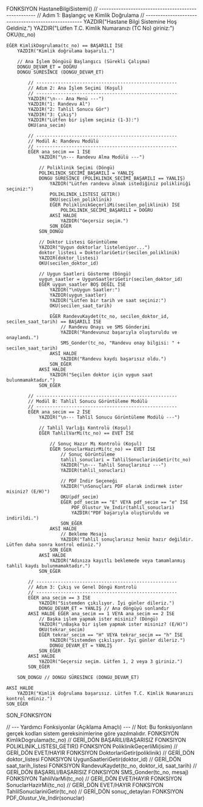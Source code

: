 FONKSIYON HastaneBilgiSistemi()
    // ----------------------------------------------------
    // Adım 1: Başlangıç ve Kimlik Doğrulama
    // ----------------------------------------------------
    YAZDIR("Hastane Bilgi Sistemine Hoş Geldiniz.")
    YAZDIR("Lütfen T.C. Kimlik Numaranızı (TC No) giriniz:")
    OKU(tc_no)
    
    EĞER KimlikDogrulama(tc_no) == BAŞARILI İSE
        YAZDIR("Kimlik doğrulama başarılı.")
        
        // Ana İşlem Döngüsü Başlangıcı (Sürekli Çalışma)
        DONGU_DEVAM_ET = DOĞRU
        DONGU SÜRESİNCE (DONGU_DEVAM_ET)
            
            // ----------------------------------------------------
            // Adım 2: Ana İşlem Seçimi (Koşul)
            // ----------------------------------------------------
            YAZDIR("\n--- Ana Menü ---")
            YAZDIR("1: Randevu Al")
            YAZDIR("2: Tahlil Sonucu Gör")
            YAZDIR("3: Çıkış")
            YAZDIR("Lütfen bir işlem seçiniz (1-3):")
            OKU(ana_secim)

            // ----------------------------------------------------
            // Modül A: Randevu Modülü
            // ----------------------------------------------------
            EĞER ana_secim == 1 İSE
                YAZDIR("\n--- Randevu Alma Modülü ---")
                
                // Poliklinik Seçimi (Döngü)
                POLIKLINIK_SECİMİ_BAŞARILI = YANLIŞ
                DONGU SÜRESİNCE (POLIKLINIK_SECİMİ_BAŞARILI == YANLIŞ)
                    YAZDIR("Lütfen randevu almak istediğiniz polikliniği seçiniz:")
                    POLIKLINIK_LISTESI_GETIR()
                    OKU(secilen_poliklinik)
                    EĞER PoliklinikGeçerliMi(secilen_poliklinik) İSE
                        POLIKLINIK_SECİMİ_BAŞARILI = DOĞRU
                    AKSİ HALDE
                        YAZDIR("Geçersiz seçim.")
                    SON_EĞER
                SON_DONGU
                
                // Doktor Listesi Görüntüleme
                YAZDIR("Uygun doktorlar listeleniyor...")
                doktor_listesi = DoktorlariGetir(secilen_poliklinik)
                YAZDIR(doktor_listesi)
                OKU(secilen_doktor_id)

                // Uygun Saatleri Gösterme (Döngü)
                uygun_saatler = UygunSaatleriGetir(secilen_doktor_id)
                EĞER uygun_saatler BOŞ DEĞİL İSE
                    YAZDIR("\nUygun Saatler:")
                    YAZDIR(uygun_saatler)
                    YAZDIR("Lütfen bir tarih ve saat seçiniz:")
                    OKU(secilen_saat_tarih)
                    
                    EĞER RandevuKaydet(tc_no, secilen_doktor_id, secilen_saat_tarih) == BAŞARILI İSE
                        // Randevu Onayı ve SMS Gönderimi
                        YAZDIR("Randevunuz başarıyla oluşturuldu ve onaylandı.")
                        SMS_Gonder(tc_no, "Randevu onay bilgisi: " + secilen_saat_tarih)
                    AKSİ HALDE
                        YAZDIR("Randevu kaydı başarısız oldu.")
                    SON_EĞER
                AKSİ HALDE
                    YAZDIR("Seçilen doktor için uygun saat bulunmamaktadır.")
                SON_EĞER
            
            // ----------------------------------------------------
            // Modül B: Tahlil Sonucu Görüntüleme Modülü
            // ----------------------------------------------------
            EĞER ana_secim == 2 İSE
                YAZDIR("\n--- Tahlil Sonucu Görüntüleme Modülü ---")
                
                // Tahlil Varlığı Kontrolü (Koşul)
                EĞER TahlilVarMi(tc_no) == EVET İSE
                    
                    // Sonuç Hazır Mı Kontrolü (Koşul)
                    EĞER SonuclarHazirMi(tc_no) == EVET İSE
                        // Sonuç Görüntüleme
                        tahlil_sonuclari = TahlilSonuclariniGetir(tc_no)
                        YAZDIR("\n--- Tahlil Sonuçlarınız ---")
                        YAZDIR(tahlil_sonuclari) 
                        
                        // PDF İndir Seçeneği
                        YAZDIR("\nSonuçları PDF olarak indirmek ister misiniz? (E/H)")
                        OKU(pdf_secim)
                        EĞER pdf_secim == "E" VEYA pdf_secim == "e" İSE
                            PDF_Olustur_Ve_Indir(tahlil_sonuclari)
                            YAZDIR("PDF başarıyla oluşturuldu ve indirildi.")
                        SON_EĞER
                    AKSİ HALDE
                        // Bekleme Mesajı
                        YAZDIR("Tahlil sonuçlarınız henüz hazır değildir. Lütfen daha sonra kontrol ediniz.")
                    SON_EĞER
                AKSİ HALDE
                    YAZDIR("Adınıza kayıtlı beklemede veya tamamlanmış tahlil kaydı bulunmamaktadır.")
                SON_EĞER
            
            // ----------------------------------------------------
            // Adım 3: Çıkış ve Genel Döngü Kontrolü
            // ----------------------------------------------------
            EĞER ana_secim == 3 İSE
                YAZDIR("Sistemden çıkılıyor. İyi günler dileriz.")
                DONGU_DEVAM_ET = YANLIŞ // Ana döngüyü sonlandır
            AKSİ HALDE EĞER ana_secim == 1 VEYA ana_secim == 2 İSE
                // Başka işlem yapmak ister misiniz? (Döngü)
                YAZDIR("\nBaşka bir işlem yapmak ister misiniz? (E/H)")
                OKU(tekrar_secim)
                EĞER tekrar_secim == "H" VEYA tekrar_secim == "h" İSE
                    YAZDIR("Sistemden çıkılıyor. İyi günler dileriz.")
                    DONGU_DEVAM_ET = YANLIŞ
                SON_EĞER
            AKSİ HALDE
                YAZDIR("Geçersiz seçim. Lütfen 1, 2 veya 3 giriniz.")
            SON_EĞER

        SON_DONGU // DONGU SÜRESİNCE (DONGU_DEVAM_ET)
        
    AKSİ HALDE
        YAZDIR("Kimlik doğrulama başarısız. Lütfen T.C. Kimlik Numaranızı kontrol ediniz.")
    SON_EĞER

SON_FONKSIYON

// --- Yardımcı Fonksiyonlar (Açıklama Amaçlı) ---
// Not: Bu fonksiyonların gerçek kodları sistem gereksinimlerine göre yazılmalıdır.
FONKSIYON KimlikDogrulama(tc_no) // GERİ_DÖN BAŞARILI/BAŞARISIZ
FONKSIYON POLIKLINIK_LISTESI_GETIR() 
FONKSIYON PoliklinikGeçerliMi(isim) // GERİ_DÖN EVET/HAYIR
FONKSIYON DoktorlariGetir(poliklinik) // GERİ_DÖN doktor_listesi
FONKSIYON UygunSaatleriGetir(doktor_id) // GERİ_DÖN saat_tarih_listesi
FONKSIYON RandevuKaydet(tc_no, doktor_id, saat_tarih) // GERİ_DÖN BAŞARILI/BAŞARISIZ
FONKSIYON SMS_Gonder(tc_no, mesaj)
FONKSIYON TahlilVarMi(tc_no) // GERİ_DÖN EVET/HAYIR
FONKSIYON SonuclarHazirMi(tc_no) // GERİ_DÖN EVET/HAYIR
FONKSIYON TahlilSonuclariniGetir(tc_no) // GERİ_DÖN sonuç_detayları
FONKSIYON PDF_Olustur_Ve_Indir(sonuclar)
